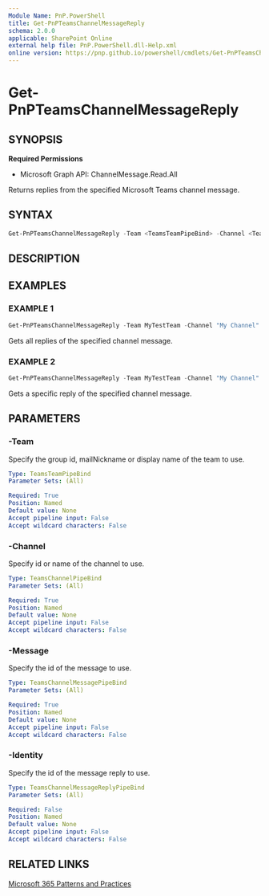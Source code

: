```yaml
---
Module Name: PnP.PowerShell
title: Get-PnPTeamsChannelMessageReply
schema: 2.0.0
applicable: SharePoint Online
external help file: PnP.PowerShell.dll-Help.xml
online version: https://pnp.github.io/powershell/cmdlets/Get-PnPTeamsChannelMessageReply.html
---
```

 
# Get-PnPTeamsChannelMessageReply

## SYNOPSIS

**Required Permissions**

  * Microsoft Graph API: ChannelMessage.Read.All

Returns replies from the specified Microsoft Teams channel message.

## SYNTAX

```powershell
Get-PnPTeamsChannelMessageReply -Team <TeamsTeamPipeBind> -Channel <TeamsChannelPipeBind> -Message <TeamsChannelMessagePipeBind> [-Identity <TeamsChannelMessageReplyPipeBind>] [<CommonParameters>]
```

## DESCRIPTION

## EXAMPLES

### EXAMPLE 1

```powershell
Get-PnPTeamsChannelMessageReply -Team MyTestTeam -Channel "My Channel" -Message 1653089769293
```

Gets all replies of the specified channel message.

### EXAMPLE 2
```powershell
Get-PnPTeamsChannelMessageReply -Team MyTestTeam -Channel "My Channel" -Message 1653089769293 -Identity 1653086004630
```

Gets a specific reply of the specified channel message.


## PARAMETERS

### -Team
Specify the group id, mailNickname or display name of the team to use.

```yaml
Type: TeamsTeamPipeBind
Parameter Sets: (All)

Required: True
Position: Named
Default value: None
Accept pipeline input: False
Accept wildcard characters: False
```

### -Channel
Specify id or name of the channel to use.

```yaml
Type: TeamsChannelPipeBind
Parameter Sets: (All)

Required: True
Position: Named
Default value: None
Accept pipeline input: False
Accept wildcard characters: False
```

### -Message
Specify the id of the message to use.

```yaml
Type: TeamsChannelMessagePipeBind
Parameter Sets: (All)

Required: True
Position: Named
Default value: None
Accept pipeline input: False
Accept wildcard characters: False
```

### -Identity
Specify the id of the message reply to use.

```yaml
Type: TeamsChannelMessageReplyPipeBind
Parameter Sets: (All)

Required: False
Position: Named
Default value: None
Accept pipeline input: False
Accept wildcard characters: False
```

## RELATED LINKS

[Microsoft 365 Patterns and Practices](https://aka.ms/m365pnp)
